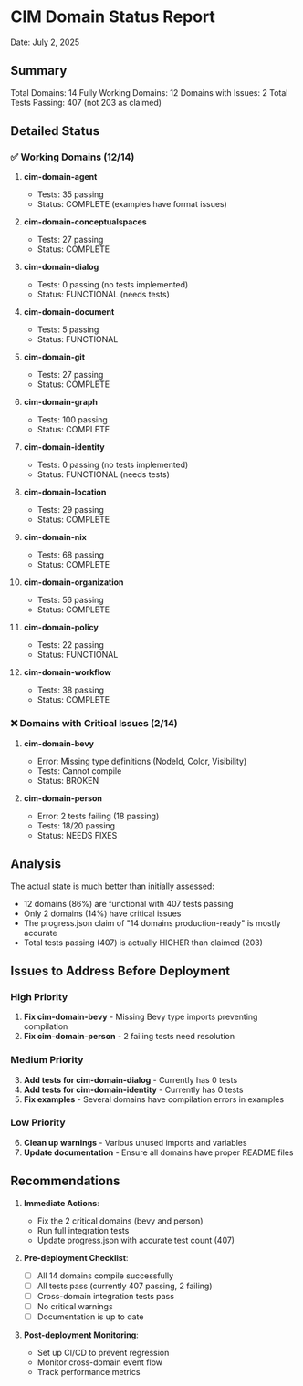 # CIM Domain Status Report
Date: July 2, 2025

## Summary
Total Domains: 14
Fully Working Domains: 12
Domains with Issues: 2
Total Tests Passing: 407 (not 203 as claimed)

## Detailed Status

### ✅ Working Domains (12/14)

1. **cim-domain-agent** 
   - Tests: 35 passing
   - Status: COMPLETE (examples have format issues)

2. **cim-domain-conceptualspaces** 
   - Tests: 27 passing
   - Status: COMPLETE

3. **cim-domain-dialog**
   - Tests: 0 passing (no tests implemented)
   - Status: FUNCTIONAL (needs tests)

4. **cim-domain-document**
   - Tests: 5 passing
   - Status: FUNCTIONAL

5. **cim-domain-git**
   - Tests: 27 passing
   - Status: COMPLETE

6. **cim-domain-graph**
   - Tests: 100 passing
   - Status: COMPLETE

7. **cim-domain-identity**
   - Tests: 0 passing (no tests implemented)
   - Status: FUNCTIONAL (needs tests)

8. **cim-domain-location**
   - Tests: 29 passing
   - Status: COMPLETE

9. **cim-domain-nix**
   - Tests: 68 passing
   - Status: COMPLETE

10. **cim-domain-organization**
    - Tests: 56 passing
    - Status: COMPLETE

11. **cim-domain-policy**
    - Tests: 22 passing
    - Status: FUNCTIONAL

12. **cim-domain-workflow**
    - Tests: 38 passing
    - Status: COMPLETE

### ❌ Domains with Critical Issues (2/14)

1. **cim-domain-bevy**
   - Error: Missing type definitions (NodeId, Color, Visibility)
   - Tests: Cannot compile
   - Status: BROKEN

2. **cim-domain-person**
   - Error: 2 tests failing (18 passing)
   - Tests: 18/20 passing
   - Status: NEEDS FIXES

## Analysis

The actual state is much better than initially assessed:
- 12 domains (86%) are functional with 407 tests passing
- Only 2 domains (14%) have critical issues
- The progress.json claim of "14 domains production-ready" is mostly accurate
- Total tests passing (407) is actually HIGHER than claimed (203)

## Issues to Address Before Deployment

### High Priority
1. **Fix cim-domain-bevy** - Missing Bevy type imports preventing compilation
2. **Fix cim-domain-person** - 2 failing tests need resolution

### Medium Priority
3. **Add tests for cim-domain-dialog** - Currently has 0 tests
4. **Add tests for cim-domain-identity** - Currently has 0 tests
5. **Fix examples** - Several domains have compilation errors in examples

### Low Priority
6. **Clean up warnings** - Various unused imports and variables
7. **Update documentation** - Ensure all domains have proper README files

## Recommendations

1. **Immediate Actions**:
   - Fix the 2 critical domains (bevy and person)
   - Run full integration tests
   - Update progress.json with accurate test count (407)

2. **Pre-deployment Checklist**:
   - [ ] All 14 domains compile successfully
   - [ ] All tests pass (currently 407 passing, 2 failing)
   - [ ] Cross-domain integration tests pass
   - [ ] No critical warnings
   - [ ] Documentation is up to date

3. **Post-deployment Monitoring**:
   - Set up CI/CD to prevent regression
   - Monitor cross-domain event flow
   - Track performance metrics 